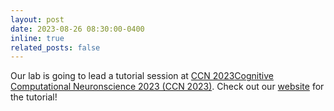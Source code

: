 ```yaml
---
layout: post
date: 2023-08-26 08:30:00-0400
inline: true
related_posts: false
---
```


Our lab is going to lead a tutorial session at <a href='https://2023.ccneuro.org'>CCN 2023</a><a href='https://2023.ccneuro.org'>Cognitive Computational Neuronscience 2023 (CCN 2023)</a>. Check out our <a href='https://bonnerlab.github.io/ccn-tutorial/'>website</a> for the tutorial!
